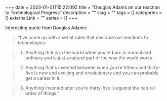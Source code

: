 +++ 
date = 2023-01-01T15:22:09Z
title = "Douglas Adams on our reaction to Technological Progress"
description = ""
slug = "" 
tags = []
categories = []
externalLink = ""
series = []
+++

Interesting quote from Douglas Adams:

> “I've come up with a set of rules that describe our reactions to technologies:

> 1. Anything that is in the world when you’re born is normal and ordinary and is just a natural part of the way the world works.

> 2. Anything that's invented between when you’re fifteen and thirty-five is new and exciting and revolutionary and you can probably get a career in it.

> 3. Anything invented after you're thirty-five is against the natural order of things.”
